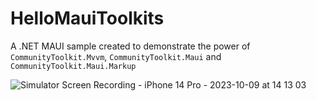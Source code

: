 # HelloMauiToolkits
A .NET MAUI sample created to demonstrate the power of `CommunityToolkit.Mvvm`, `CommunityToolkit.Maui` and `CommunityToolkit.Maui.Markup`

![Simulator Screen Recording - iPhone 14 Pro - 2023-10-09 at 14 13 03](https://github.com/brminnick/HelloMauiToolkits/assets/13558917/d9251a59-2f90-48fc-8317-ecf5e7403999)
